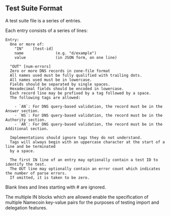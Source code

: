Test Suite Format
-----------------

A test suite file is a series of entries.

Each entry consists of a series of lines:

    Entry:
      One or more of:
        "IN"    [test-id]
        name              (e.g. "d/example")
        value             (in JSON form, on one line)

      "OUT" [num-errors]
      Zero or more DNS records in zone-file format
      All names used must be fully qualified with trailing dots.
      All names used must be in lowercase.
      Fields should be separated by single spaces.
      Hexadecimal fields should be encoded in lowercase.
      Each record line may be prefixed by a tag followed by a space.
      The following tags are allowed:

        - `AN`: For DNS query-based validation, the record must be in the Answer section.
        - `NS`: For DNS query-based validation, the record must be in the Authority section.
        - `AR`: For DNS query-based validation, the record must be in the Additional section.

      Implementations should ignore tags they do not understand.
      Tags will always begin with an uppercase character at the start of a line and be terminated
      by a space.

      The first IN line of an entry may optionally contain a test ID to identify the test.
      The OUT line may optionally contain an error count which indicates the number of parse errors.
      If omitted, it is taken to be zero.

Blank lines and lines starting with # are ignored.

The multiple IN blocks which are allowed enable the specification of multiple
Namecoin key-value pairs for the purposes of testing import and delegation
features.

